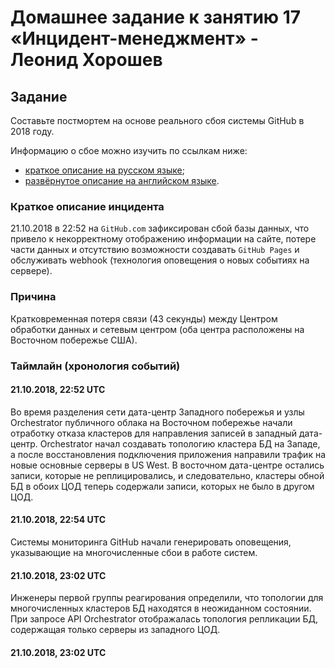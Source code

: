 # Домашнее задание к занятию 17 «Инцидент-менеджмент» - Леонид Хорошев

## Задание

Составьте постмортем на основе реального сбоя системы GitHub в 2018 году.

Информацию о сбое можно изучить по ссылкам ниже:

* [краткое описание на русском языке](https://habr.com/ru/post/427301/);
* [развёрнутое описание на английском языке](https://github.blog/2018-10-30-oct21-post-incident-analysis/).



### Краткое описание инцидента
 
21.10.2018 в 22:52 на `GitHub.com` зафиксирован сбой базы данных, что привело к некорректному отображению информации на сайте, потере части данных и отсутствию возможности создавать `GitHub Pages` и обслуживать webhook (технология оповещения о новых событиях на сервере).

### Причина

Кратковременная потеря связи (43 секунды) между Центром обработки данных и сетевым центром (оба центра расположены на Восточном побережье США).

### Таймлайн (хронология событий)

#### 21.10.2018, 22:52 UTC 
Во время разделения сети  дата-центр Западного побережья и узлы Orchestrator публичного облака на Восточном побережье начали отработку отказа кластеров для направления записей в западный дата-центр. Orchestrator начал создавать топологию кластера БД на Западе, а после восстановления подключения приложения направили трафик на новые основные серверы в US West. В восточном дата-центре остались записи, которые не реплицировались, и следовательно, кластеры обной БД в обоих ЦОД теперь содержали записи, которых не было в другом ЦОД.

#### 21.10.2018, 22:54 UTC
Cистемы мониторинга GitHub начали генерировать оповещения, указывающие на многочисленные сбои в работе систем.

#### 21.10.2018, 23:02 UTC
Инженеры первой группы реагирования определили, что топологии для многочисленных кластеров БД находятся в неожиданном состоянии. При запросе API Orchestrator отображалась топология репликации БД, содержащая только серверы из западного ЦОД.

#### 21.10.2018, 23:02 UTC



